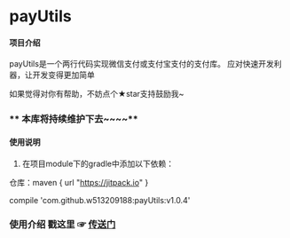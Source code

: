 # payUtils

#### 项目介绍
payUtils是一个两行代码实现微信支付或支付宝支付的支付库。 应对快速开发利器，让开发变得更加简单

如果觉得对你有帮助，不妨点个★star支持鼓励我~

###  ** 本库将持续维护下去~~~~** 




#### 使用说明

1. 在项目module下的gradle中添加以下依赖：

仓库：maven { url "https://jitpack.io" }

 compile 'com.github.w513209188:payUtils:v1.0.4'

### 使用介绍   戳这里  ☞ [传送门](https://www.jianshu.com/p/6eed9d843415)


